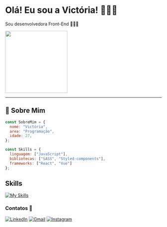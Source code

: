 # Olá! Eu sou a Victória! 🙋🏻‍♀️

Sou desenvolvedora Front-End 👩🏻‍💻  

<img src= "https://media.giphy.com/media/maMc1VpNInQLC/giphy.gif" width="200"/>

---

## 📝 Sobre Mim
```js
const SobreMim = {
  nome: "Victória",
  area: "Programação",
  idade: 27,
};

const Skills = {
  linguagem: ["JavaScript"],
  bibliotecas: ["SASS", "Styled-components"],
  frameworks: ["React", "Vue"]
};
```
## Skills

[![My Skills](https://skillicons.dev/icons?i=html,sass,styledcomponents,js,react,vue)](https://skillicons.dev)


### Contatos 📲

[![LinkedIn](https://img.shields.io/badge/LinkedIn-0077B5?style=for-the-badge&logo=linkedin&logoColor=white)](https://www.linkedin.com/Victoria-Ladeira/)
[![Gmail](https://img.shields.io/badge/Gmail-D14836?style=for-the-badge&logo=gmail&logoColor=white)](mailto:victorialuisa98@gmail.com)
[![Instagram](https://img.shields.io/badge/Instagram-E4405F?style=for-the-badge&logo=instagram&logoColor=white)](https://www.instagram.com/victorianarde/)
